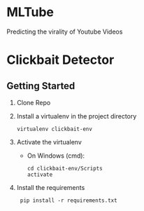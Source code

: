 # MLTube
Predicting the virality of Youtube Videos

# Clickbait Detector

## Getting Started
1. Clone Repo

2. Install a virtualenv in the project directory

       virtualenv clickbait-env

3. Activate the virtualenv
    - On Windows (cmd):

          cd clickbait-env/Scripts
          activate

3. Install the requirements

        pip install -r requirements.txt
